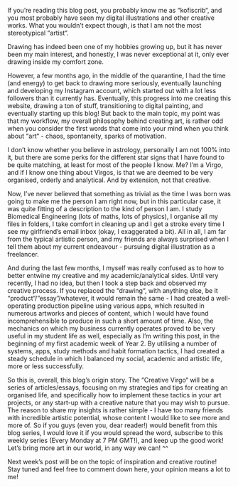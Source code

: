If you’re reading this blog post, you probably know me as “kofiscrib“, and you most probably have seen my digital illustrations and other creative works. What you wouldn’t expect though, is that I am not the most stereotypical “artist“.

Drawing has indeed been one of my hobbies growing up, but it has never been my main interest, and honestly, I was never exceptional at it, only ever drawing inside my comfort zone.

However, a few months ago, in the middle of the quarantine, I had the time (and energy) to get back to drawing more seriously, eventually launching and developing my Instagram account, which started out with a lot less followers than it currently has. Eventually, this progress into me creating this website, drawing a ton of stuff, transitioning to digital painting, and eventually starting up this blog! But back to the main topic, my point was that my workflow, my overall philosophy behind creating art, is rather odd when you consider the first words that come into your mind when you think about “art“ - chaos, spontaneity, sparks of motivation.

I don’t know whether you believe in astrology, personally I am not 100% into it, but there are some perks for the different star signs that I have found to be quite matching, at least for most of the people I know. Me? I’m a Virgo, and if I know one thing about Virgos, is that we are deemed to be very organised, orderly and analytical. And by extension, not that creative.
 
Now, I’ve never believed that something as trivial as the time I was born was going to make me the person I am right now, but in this particular case, it was quite fitting of a description to the kind of person I am. I study Biomedical Engineering (lots of maths, lots of physics), I organise all my files in folders, I take comfort in cleaning up and I get a stroke every time I see my girlfriend’s email inbox (okay, I exaggerated a bit). All in all, I am far from the typical artistic person, and my friends are always surprised when I tell them about my current endeavour - pursuing digital illustration as a freelancer.

And during the last few months, I myself was really confused as to how to better entwine my creative and my academic/analytical sides. Until very recently, I had no idea, but then I took a step back and observed my creative process. If you replaced the “drawing“, with anything else, be it “product“/”essay”/whatever, it would remain the same - I had created a well-operating production pipeline using various apps, which resulted in numerous artworks and pieces of content, which I would have found incomprehensible to produce in such a short amount of time. Also, the mechanics on which my business currently operates proved to be very useful in my student life as well, especially as I’m writing this post, in the beginning of my first academic week of Year 2. By utilising a number of systems, apps, study methods and habit formation tactics, I had created a steady schedule in which I balanced my social, academic and artistic life, more or less successfully.

So this is, overall, this blog’s origin story. The “Creative Virgo“ will be a series of articles/essays, focusing on my strategies and tips for creating an organised life, and specifically how to implement these tactics in your art projects, or any start-up with a creative nature that you may wish to pursue. The reason to share my insights is rather simple - I have too many friends with incredible artistic potential, whose content I would like to see more and more of. So if you guys (even you, dear reader!) would benefit from this blog series, I would love it if you would spread the word, subscribe to this weekly series (Every Monday at 7 PM GMT!), and keep up the good work! Let’s bring more art in our world, in any way we can! ^^
 
Next week’s post will be on the topic of inspiration and creative routine! Stay tuned and feel free to comment down here, your opinion means a lot to me!